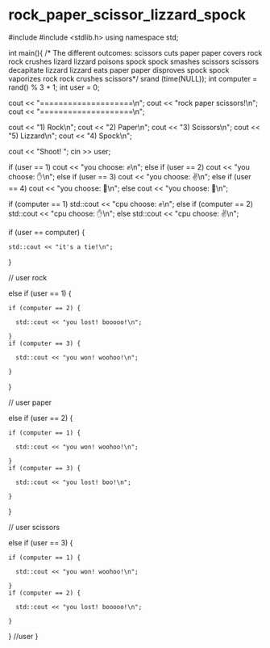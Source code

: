 # rock_paper_scissor_lizzard_spock

#include <iostream>
#include <stdlib.h>
using namespace std;

int main(){
  /* The different outcomes:
  scissors cuts paper
  paper covers rock
  rock crushes lizard
  lizzard poisons spock
  spock smashes scissors
  scissors decapitate lizzard
  lizzard eats paper
  paper disproves spock
  spock vaporizes rock
  rock crushes scissors*/
  srand (time(NULL));
  int computer = rand() % 3 + 1;
  int user = 0;


cout << "====================\n";
cout << "rock paper scissors!\n";
cout << "====================\n";
 
cout << "1) Rock\n";
cout << "2) Paper\n";
cout << "3) Scissors\n";
cout << "5) Lizzard\n";
cout << "4) Spock\n";
 
cout << "Shoot! ";
cin >> user;

if (user == 1)
    cout << "you choose: ✊\n";
  else if (user == 2)
    cout << "you choose: ✋\n";
  else if (user == 3)
    cout << "you choose: ✌️\n";
   else if (user == 4)
    cout << "you choose: 🦎\n";
  else
    cout << "you choose: 🖖\n";

  if (computer == 1)
    std::cout << "cpu choose: ✊\n";
  else if (computer == 2)
    std::cout << "cpu choose: ✋\n";
  else
    std::cout << "cpu choose: ✌️\n";



if (user == computer) {

    std::cout << "it's a tie!\n";

  }

  // user rock

  else if (user == 1) {

    if (computer == 2) {

      std::cout << "you lost! booooo!\n";

    }
    if (computer == 3) {

      std::cout << "you won! woohoo!\n";

    }

  }

  // user paper

  else if (user == 2) {

    if (computer == 1) {

      std::cout << "you won! woohoo!\n";

    }
    if (computer == 3) {

      std::cout << "you lost! boo!\n";

    }

  }

  // user scissors

  else if (user == 3) {

    if (computer == 1) {

      std::cout << "you won! woohoo!\n";

    }
    if (computer == 2) {

      std::cout << "you lost! booooo!\n";

    }
  }
  //user 
}


